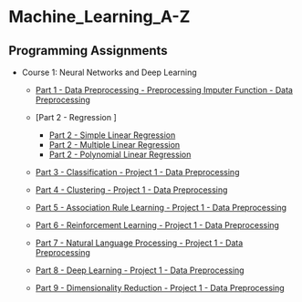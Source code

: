 # Machine_Learning_A-Z
## Programming Assignments

- Course 1: Neural Networks and Deep Learning

  - [Part 1 - Data Preprocessing - Preprocessing Imputer Function - Data Preprocessing](https://github.com/philtsmith570/Machine_Learning_A-Z/tree/master/Machine%20Learning%20A-Z%20Folder/Part%201%20-%20Data%20Preprocessing/data_preprocessing.py)
  - [Part 2 - Regression ]  
      - [Part 2 - Simple Linear Regression ](https://github.com/philtsmith570/Machine_Learning_A-Z/tree/master/Machine%20Learning%20A-Z%20Folder/Part%202%20-%20Regression/Section%204%20-%20Simple%20Linear%20Regression/Simple_Linear_Regression/simple_linear_regression.py)
      - [Part 2 - Multiple Linear Regression ](https://github.com/philtsmith570/Machine_Learning_A-Z/tree/master/Machine%20Learning%20A-Z%20Folder/Part%202%20-%20Regression/Section%205%20-%20Multiple%20Linear%20Regression/Multiple_Linear_Regression/multiple_linear_regression.py)
      - [Part 2 - Polynomial Linear Regression ](https://github.com/philtsmith570/Machine_Learning_A-Z/tree/master/Machine%20Learning%20A-Z%20Folder/Part%202%20-%20Regression/Section%206%20-%20Polynomial%20Regression/Polynomial_Regression/polynomial_regression.py)

  - [Part 3 - Classification - Project 1 - Data Preprocessing](https://github.com/philtsmith570/Machine_Learning_A-Z/)
  - [Part 4 - Clustering - Project 1 - Data Preprocessing](https://github.com/philtsmith570/Machine_Learning_A-Z/)
  - [Part 5 - Association Rule Learning - Project 1 - Data Preprocessing](https://github.com/philtsmith570/Machine_Learning_A-Z/)
  - [Part 6 - Reinforcement Learning - Project 1 - Data Preprocessing](https://github.com/philtsmith570/Machine_Learning_A-Z/)
  - [Part 7 - Natural Language Processing - Project 1 - Data Preprocessing](https://github.com/philtsmith570/Machine_Learning_A-Z/)
  - [Part 8 - Deep Learning - Project 1 - Data Preprocessing](https://github.com/philtsmith570/Machine_Learning_A-Z/)
  - [Part 9 - Dimensionality Reduction - Project 1 - Data Preprocessing](https://github.com/philtsmith570/Machine_Learning_A-Z/)


